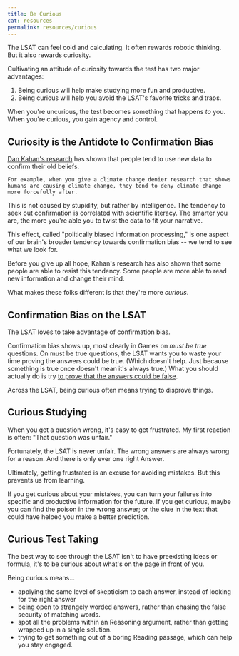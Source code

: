 ```yaml
---
title: Be Curious
cat: resources
permalink: resources/curious
---
```


The LSAT can feel cold and calculating. It often rewards robotic thinking. But it also rewards curiosity.

Cultivating an attitude of curiosity towards the test has two major advantages:

1. Being curious will help make studying more fun and productive.
2. Being curious will help you avoid the LSAT's favorite tricks and traps.

When you're uncurious, the test becomes something that happens *to* you. When you're curious, you gain agency and control.

## Curiosity is the Antidote to Confirmation Bias

[Dan Kahan's research][kahan] has shown that people tend to use new data to confirm their old beliefs. 

    For example, when you give a climate change denier research that shows humans are causing climate change, they tend to deny climate change more forcefully after. 
    
This is not caused by stupidity, but rather by intelligence. The tendency to seek out confirmation is correlated with scientific literacy. The smarter you are, the more you're able you to twist the data to fit your narrative. 

This effect, called "politically biased information processing," is one aspect of our brain's broader tendency towards confirmation bias -- we tend to see what we look for.

Before you give up all hope, Kahan's research has also shown that some people are able to resist this tendency. Some people are more able to read new information and change their mind. 

What makes these folks different is that they're more *curious*.

## Confirmation Bias on the LSAT

The LSAT loves to take advantage of confirmation bias.

Confirmation bias shows up, most clearly in Games on *must be true* questions. On must be true questions, the LSAT wants you to waste your time proving the answers could be true. (Which doesn't help. Just because something is true once doesn't mean it's always true.) What you should actually do is try [to prove that the answers could be false][use].

Across the LSAT, being curious often means trying to disprove things.

## Curious Studying

When you get a question wrong, it's easy to get frustrated. My first reaction is often: "That question was unfair."

Fortunately, the LSAT is never unfair. The wrong answers are always wrong for a reason. And there is only ever one right Answer.

Ultimately, getting frustrated is an excuse for avoiding mistakes. But this prevents us from learning.

If you get curious about your mistakes, you can turn your failures into specific and productive information for the future. If you get curious, maybe you can find the poison in the wrong answer; or the clue in the text that could have helped you make a better prediction.

## Curious Test Taking

The best way to see through the LSAT isn't to have preexisting ideas or formula, it's to be curious about what's on the page in front of you.

Being curious means...

- applying the same level of skepticism to each answer, instead of looking for the right answer
- being open to strangely worded answers, rather than chasing the false security of matching words.
- spot all the problems within an Reasoning argument, rather than getting wrapped up in a single solution.
- trying to get something out of a boring Reading passage, which can help you stay engaged.

[use]: ../game/use.html
[kahan]: https://onlinelibrary.wiley.com/doi/full/10.1111/pops.12396
